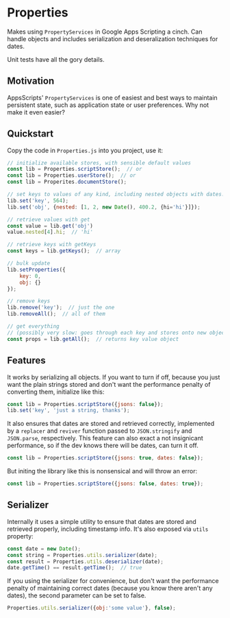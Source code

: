# Properties

Makes using `PropertyServices` in Google Apps Scripting a cinch. Can handle objects and includes serialization and deseralization techniques for dates. 

Unit tests have all the gory details.

## Motivation

AppsScripts' `PropertyServices` is one of easiest and best ways to maintain persistent state, such as application state or user preferences. Why not make it even easier?

## Quickstart

Copy the code in `Properties.js` into you project, use it:

```js
// initialize available stores, with sensible default values
const lib = Properties.scriptStore();  // or
const lib = Properties.userStore();  // or
const lib = Properites.documentStore();

// set keys to values of any kind, including nested objects with dates!
lib.set('key', 564);
lib.set('obj', {nested: [1, 2, new Date(), 400.2, {hi='hi'}]});

// retrieve values with get
const value = lib.get('obj')
value.nested[4].hi;  // 'hi'

// retrieve keys with getKeys
const keys = lib.getKeys();  // array

// bulk update
lib.setProperties({
    key: 0,
    obj: {}
});

// remove keys
lib.remove('key');  // just the one
lib.removeAll();  // all of them

// get everything
// (possibly very slow: goes through each key and stores onto new object)
const props = lib.getAll();  // returns key value object
```

## Features

It works by serializing all objects. If you want to turn if off, because you just want the plain strings stored and don't want the performance penalty of converting them, initialize like this:

```js
const lib = Properties.scriptStore({jsons: false});
lib.set('key', 'just a string, thanks');
```

It also ensures that dates are stored and retrieved correctly, implemented by a `replacer` and `reviver` function passed to `JSON.stringify` and `JSON.parse`, respectively. This feature can also exact a not insignicant performance, so if the dev knows there will be dates, can turn it off.

```js
const lib = Properties.scriptStore({jsons: true, dates: false});
```

But initing the library like this is nonsensical and will throw an error:

```js
const lib = Properties.scriptStore({jsons: false, dates: true});
```

## Serializer

Internally it uses a simple utility to ensure that dates are stored and retrieved properly, including timestamp info. It's also exposed via `utils` property:

```js
const date = new Date();
const string = Properties.utils.serializer(date);
const result = Properties.utils.deserializer(date);
date.getTime() == result.getTime();  // true
```

If you using the serializer for convenience, but don't want the performance penalty of maintaining correct dates (because you know there aren't any dates), the second parameter can be set to false.

```js
Properties.utils.serializer({obj:'some value'}, false);
```
